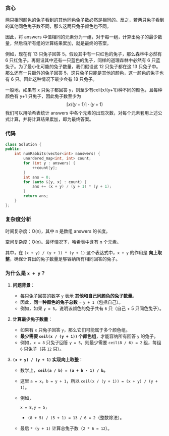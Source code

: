 ### 贪心

两只相同颜色的兔子看到的其他同色兔子数必然是相同的。反之，若两只兔子看到的其他同色兔子数不同，那么这两只兔子颜色也不同。

因此，将 answers 中值相同的元素分为一组，对于每一组，计算出兔子的最少数量，然后将所有组的计算结果累加，就是最终的答案。

例如，现在有 13 只兔子回答 5。假设其中有一只红色的兔子，那么森林中必然有 6 只红兔子。再假设其中还有一只蓝色的兔子，同样的道理森林中必然有 6 只蓝兔子。为了最小化可能的兔子数量，我们假设这 12 只兔子都在这 13 只兔子中。那么还有一只额外的兔子回答 5，这只兔子只能是其他的颜色，这一颜色的兔子也有 6 只。因此这种情况下最少会有 18 只兔子。

一般地，如果有 x 只兔子都回答 y，则至少有celi(x/(y+1))种不同的颜色，且每种颜色有 y+1 只兔子，因此兔子数至少为
$$
⌈x/(y+1)⌉⋅(y+1)
$$
我们可以用哈希表统计 answers 中各个元素的出现次数，对每个元素套用上述公式计算，并将计算结果累加，即为最终答案。

### 代码

```cpp
class Solution {
public:
    int numRabbits(vector<int> &answers) {
        unordered_map<int, int> count;
        for (int y : answers) {
            ++count[y];
        }
        int ans = 0;
        for (auto &[y, x] : count) {
            ans += (x + y) / (y + 1) * (y + 1);
        }
        return ans;
    }
};
```

### 复杂度分析

时间复杂度：O(n)，其中 n 是数组 answers 的长度。

空间复杂度：O(n)。最坏情况下，哈希表中含有 n 个元素。



其中，在 `(x + y) / (y + 1) * (y + 1)` 这个表达式中，`x + y` 的作用是 **向上取整**，确保计算出的兔子数量足够容纳所有相同回答的兔子。

### **为什么是 `x + y`？**

1. **问题背景**：

   - 每只兔子回答的数字 `y` 表示 **其他和自己同颜色的兔子数量**。
   - 因此，**同一种颜色的兔子总数** = `y + 1`（包括自己）。
   - 例如，如果 `y = 5`，说明该颜色的兔子共有 `6` 只（自己 + 5 只同色兔子）。

2. **计算最少兔子数量**：

   - 如果有 `x` 只兔子回答 `y`，那么它们可能属于多个颜色组。
   - **最少需要 `ceil(x / (y + 1))` 个颜色组**，才能容纳所有回答 `y` 的兔子。
   - 例如，`x = 8` 只兔子回答 `y = 5`，则最少需要 `ceil(8 / 6) = 2` 组，每组 `6` 只兔子（共 `12` 只）。

3. **`(x + y) / (y + 1)` 实现向上取整**：

   - 数学上，**`ceil(a / b) = (a + b - 1) / b`。**

   - 这里 `a = x`，`b = y + 1`，所以 `ceil(x / (y + 1)) = (x + y) / (y + 1)`。

   - 例如，

     ```
     x = 8,y = 5;
     ```

     - `(8 + 5) / (5 + 1) = 13 / 6 = 2`（整数除法）。

   - 最后 `* (y + 1)` 计算总兔子数（`2 * 6 = 12`）。
